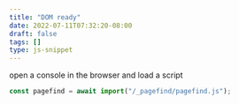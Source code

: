 ```yaml
---
title: "DOM ready"
date: 2022-07-11T07:32:20-08:00
draft: false
tags: []
type: js-snippet
---
```


open a console in the browser and load a script 
```javascript
const pagefind = await import("/_pagefind/pagefind.js");
```
